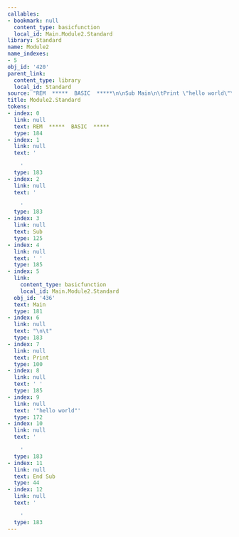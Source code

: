 ```yaml
---
callables:
- bookmark: null
  content_type: basicfunction
  local_id: Main.Module2.Standard
library: Standard
name: Module2
name_indexes:
- 5
obj_id: '420'
parent_link:
  content_type: library
  local_id: Standard
source: "REM  *****  BASIC  *****\n\nSub Main\n\tPrint \"hello world\"\nEnd Sub\n"
title: Module2.Standard
tokens:
- index: 0
  link: null
  text: REM  *****  BASIC  *****
  type: 184
- index: 1
  link: null
  text: '

    '
  type: 183
- index: 2
  link: null
  text: '

    '
  type: 183
- index: 3
  link: null
  text: Sub
  type: 125
- index: 4
  link: null
  text: ' '
  type: 185
- index: 5
  link:
    content_type: basicfunction
    local_id: Main.Module2.Standard
  obj_id: '436'
  text: Main
  type: 181
- index: 6
  link: null
  text: "\n\t"
  type: 183
- index: 7
  link: null
  text: Print
  type: 100
- index: 8
  link: null
  text: ' '
  type: 185
- index: 9
  link: null
  text: '"hello world"'
  type: 172
- index: 10
  link: null
  text: '

    '
  type: 183
- index: 11
  link: null
  text: End Sub
  type: 44
- index: 12
  link: null
  text: '

    '
  type: 183
---
```

